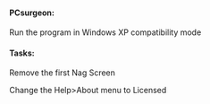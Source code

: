 #### PCsurgeon:
Run the program in Windows XP compatibility mode

#### Tasks:
Remove the first Nag Screen

Change the Help>About menu to Licensed
